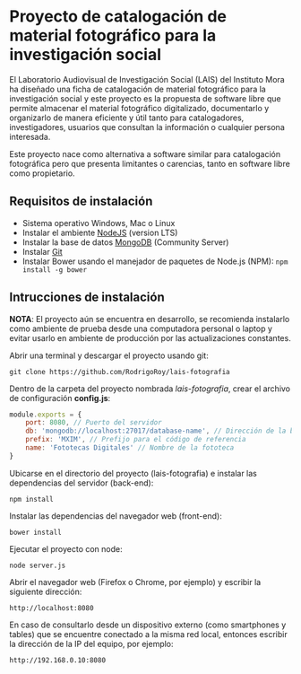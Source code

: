 # Proyecto de catalogación de material fotográfico para la investigación social

El Laboratorio Audiovisual de Investigación Social (LAIS) del Instituto Mora ha diseñado una ficha de catalogación de material fotográfico para la investigación social y este proyecto es la propuesta de software libre que permite almacenar el material fotográfico digitalizado, documentarlo y organizarlo de manera eficiente y útil tanto para catalogadores, investigadores, usuarios que consultan la información o cualquier persona interesada.

Este proyecto nace como alternativa a software similar para catalogación fotográfica pero que presenta limitantes o carencias, tanto en software libre como propietario.


## Requisitos de instalación

- Sistema operativo Windows, Mac o Linux
- Instalar el ambiente [NodeJS](https://nodejs.org) (version LTS)
- Instalar la base de datos [MongoDB](https://www.mongodb.org/) (Community Server)
- Instalar [Git](https://git-scm.com/)
- Instalar Bower usando el manejador de paquetes de Node.js (NPM):
`npm install -g bower`


## Intrucciones de instalación

**NOTA**: El proyecto aún se encuentra en desarrollo, se recomienda instalarlo como ambiente de prueba desde una computadora personal o laptop y evitar usarlo en ambiente de producción por las actualizaciones constantes.

Abrir una terminal y descargar el proyecto usando git:
```
git clone https://github.com/RodrigoRoy/lais-fotografia
```

Dentro de la carpeta del proyecto nombrada *lais-fotografia*, crear el archivo de configuración **config.js**:
```javascript
module.exports = {
	port: 8080, // Puerto del servidor
	db: 'mongodb://localhost:27017/database-name', // Dirección de la base de datos
	prefix: 'MXIM', // Prefijo para el código de referencia
	name: 'Fototecas Digitales' // Nombre de la fototeca
}
```

Ubicarse en el directorio del proyecto (lais-fotografia) e instalar las dependencias del servidor (back-end):
```
npm install
```

Instalar las dependencias del navegador web (front-end):
```
bower install
```

Ejecutar el proyecto con node:
```
node server.js
```

Abrir el navegador web (Firefox o Chrome, por ejemplo) y escribir la siguiente dirección:
```
http://localhost:8080
```

En caso de consultarlo desde un dispositivo externo (como smartphones y tables) que se encuentre conectado a la misma red local, entonces escribir la dirección de la IP del equipo, por ejemplo:
```
http://192.168.0.10:8080
```